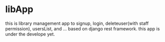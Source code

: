 # libApp
this is library management app to signup, login, deleteuser(with staff permission), usersList, and ... based on django rest framework.
this app is under the develope yet.
